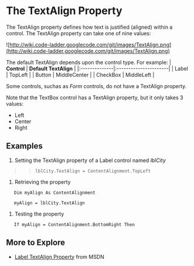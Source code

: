 # The TextAlign Property #

The TextAlign property defines how text is justified (aligned) within a control.  The TextAlign property can take one of nine values:

![http://wiki.code-ladder.googlecode.com/git/images/TextAlign.png](http://wiki.code-ladder.googlecode.com/git/images/TextAlign.png)

The default TextAlign depends upon the control type.  For example:
| **Control**   | **Default TextAlign** |
|:--------------|:----------------------|
| Label       | TopLeft      |
| Button      | MiddleCenter   |
| CheckBox    | MiddleLeft   |

Some controls, suchas as _Form_ controls, do not have a TextAlign property.

Note that the TextBox control has a TextAlign property, but it only takes 3 values:
  * Left
  * Center
  * Right

## Examples ##

  1. Setting the TextAlign property of a Label control named _lblCity_
> > `lblCity.TextAlign = ContentAlignment.TopLeft`
  1. Retrieving the property
```
   Dim myAlign As ContentAlignment
   
   myAlign = lblCity.TextAlign
```
  1. Testing the property
```
   If myAlign = ContentAlignment.BottomRight Then
```

## More to Explore ##
  * [Label TextAlign Property](https://msdn.microsoft.com/en-us/library/system.windows.forms.label.textalign(v=vs.110).aspx) from MSDN


